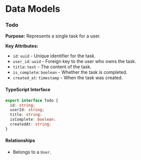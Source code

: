 # Data Models

### Todo

**Purpose:** Represents a single task for a user.

**Key Attributes:**
- `id`: `uuid` - Unique identifier for the task.
- `user_id`: `uuid` - Foreign key to the user who owns the task.
- `title`: `text` - The content of the task.
- `is_complete`: `boolean` - Whether the task is completed.
- `created_at`: `timestamp` - When the task was created.

#### TypeScript Interface

```typescript
export interface Todo {
  id: string;
  userId: string;
  title: string;
  isComplete: boolean;
  createdAt: string;
}
```

#### Relationships

- Belongs to a `User`.
